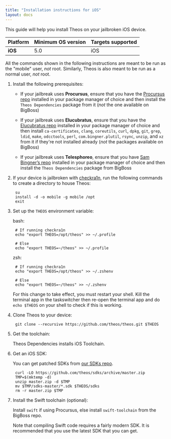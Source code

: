 ```yaml
---
title: "Installation instructions for iOS"
layout: docs
---
```


This guide will help you install Theos on your jailbroken iOS device.

| Platform | Minimum OS version | Targets supported
|----------|--------------------|-------------------|
| **iOS** | 5.0 | iOS |

All the commands shown in the following instructions are meant to be run as the "mobile" user, _not_ root. Similarly, Theos is also meant to be run as a normal user, _not_ root.

1. Install the following prerequisites:

	* If your jailbreak uses **Procursus**, ensure that you have the [Procursus repo](https://apt.procurs.us/) installed in your package manager of choice and then install the `Theos Dependencies` package from it (*not* the one available on BigBoss)

	* If your jailbreak uses **Elucubratus**, ensure that you have the [Elucubratus repo](https://apt.bingner.com) installed in your package manager of choice and then install `ca-certificates`, `clang`, `coreutils`, `curl`, `dpkg`, `git`, `grep`, `ldid`, `make`, `odcctools`, `perl`, `com.bingner.plutil`, `rsync`, `unzip`, and `xz` from it if they're not installed already (*not* the packages available on BigBoss)

	* If your jailbreak uses **Telesphoreo**, ensure that you have [Sam Bingner’s repo](http://repo.bingner.com/) installed in your package manager of choice and then install the `Theos Dependencies` package from BigBoss

1. If your device is jailbroken with [checkra1n](https://checkra.in/), run the following commands to create a directory to house Theos:

		su
		install -d -o mobile -g mobile /opt
		exit

1. Set up the `THEOS` environment variable:

	bash:

		# If running checkra1n
		echo "export THEOS=/opt/theos" >> ~/.profile

		# Else
		echo "export THEOS=~/theos" >> ~/.profile

	zsh:

		# If running checkra1n
		echo "export THEOS=/opt/theos" >> ~/.zshenv

		# Else
		echo "export THEOS=~/theos" >> ~/.zshenv

	For this change to take effect, you must restart your shell. Kill the terminal app in the taskswitcher then re-open the terminal app and do `echo $THEOS` on your shell to check if this is working.

1. Clone Theos to your device:

		git clone --recursive https://github.com/theos/theos.git $THEOS

1. Get the toolchain:

	Theos Dependencies installs iOS Toolchain.

1. Get an iOS SDK:

	You can get patched SDKs from [our SDKs repo](https://github.com/theos/sdks).

		curl -LO https://github.com/theos/sdks/archive/master.zip
		TMP=$(mktemp -d)
		unzip master.zip -d $TMP
		mv $TMP/sdks-master/*.sdk $THEOS/sdks
		rm -r master.zip $TMP

1. Install the Swift toolchain (optional):

	Install `swift` if using Procursus, else install `swift-toolchain` from the BigBoss repo.

	Note that compiling Swift code requires a fairly modern SDK. It is recommended that you use the latest SDK that you can get.
